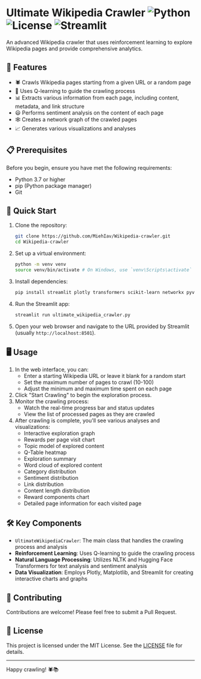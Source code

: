 # Ultimate Wikipedia Crawler ![Python](https://img.shields.io/badge/Python-3.7%2B-blue) ![License](https://img.shields.io/badge/License-MIT-green) ![Streamlit](https://img.shields.io/badge/Streamlit-1.0%2B-red) 

An advanced Wikipedia crawler that uses reinforcement learning to explore Wikipedia pages and provide comprehensive analytics.

## 🌟 Features
- 🕷️ Crawls Wikipedia pages starting from a given URL or a random page
- 🧠 Uses Q-learning to guide the crawling process
- 📊 Extracts various information from each page, including content, metadata, and link structure
- 😃 Performs sentiment analysis on the content of each page
- 🕸️ Creates a network graph of the crawled pages
- 📈 Generates various visualizations and analyses

## 📋 Prerequisites
Before you begin, ensure you have met the following requirements:
- Python 3.7 or higher
- pip (Python package manager)
- Git

## 🚀 Quick Start
1. Clone the repository:
    ```bash
    git clone https://github.com/MiehIav/Wikipedia-crawler.git
    cd Wikipedia-crawler
    ```
2. Set up a virtual environment:
    ```bash
    python -m venv venv
    source venv/bin/activate # On Windows, use `venv\Scripts\activate`
    ```
3. Install dependencies:
    ```bash
    pip install streamlit plotly transformers scikit-learn networkx pyvis nltk requests beautifulsoup4 pandas matplotlib seaborn wordcloud
    ```
4. Run the Streamlit app:
    ```bash
    streamlit run ultimate_wikipedia_crawler.py
    ```
5. Open your web browser and navigate to the URL provided by Streamlit (usually `http://localhost:8501`).

## 🖥️ Usage
1. In the web interface, you can:
    - Enter a starting Wikipedia URL or leave it blank for a random start
    - Set the maximum number of pages to crawl (10-100)
    - Adjust the minimum and maximum time spent on each page
2. Click "Start Crawling" to begin the exploration process.
3. Monitor the crawling process:
    - Watch the real-time progress bar and status updates
    - View the list of processed pages as they are crawled
4. After crawling is complete, you'll see various analyses and visualizations:
    - Interactive exploration graph
    - Rewards per page visit chart
    - Topic model of explored content
    - Q-Table heatmap
    - Exploration summary
    - Word cloud of explored content
    - Category distribution
    - Sentiment distribution
    - Link distribution
    - Content length distribution
    - Reward components chart
    - Detailed page information for each visited page

## 🛠️ Key Components
- `UltimateWikipediaCrawler`: The main class that handles the crawling process and analysis
- **Reinforcement Learning**: Uses Q-learning to guide the crawling process
- **Natural Language Processing**: Utilizes NLTK and Hugging Face Transformers for text analysis and sentiment analysis
- **Data Visualization**: Employs Plotly, Matplotlib, and Streamlit for creating interactive charts and graphs

## 🤝 Contributing
Contributions are welcome! Please feel free to submit a Pull Request.

## 📄 License
This project is licensed under the MIT License. See the [LICENSE](LICENSE) file for details.

---

Happy crawling! 🕷️📚
